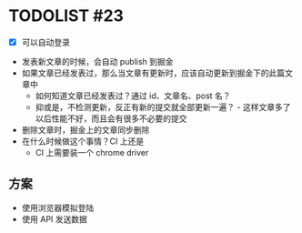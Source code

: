 # TODOLIST #23 

* [x] 可以自动登录
* 发表新文章的时候，会自动 publish 到掘金
* 如果文章已经发表过，那么当文章有更新时，应该自动更新到掘金下的此篇文章中
  * 如何知道文章已经发表过？通过 id、文章名、post 名？
  * 抑或是，不检测更新，反正有新的提交就全部更新一遍？ - 这样文章多了以后性能不好，而且会有很多不必要的提交
* 删除文章时，掘金上的文章同步删除 
* 在什么时候做这个事情？CI 上还是
  * CI 上需要装一个 chrome driver

## 方案

* 使用浏览器模拟登陆
* 使用 API 发送数据
